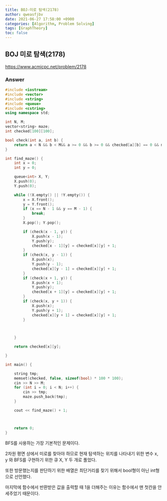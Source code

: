 ```yaml
---
title: BOJ-미로 탐색(2178)
author: qweasfjbv
date: 2021-06-27 17:58:00 +0900
categories: [Algorithm, Problem Solving]
tags: [GraphTheory]
toc: false
---
```


## BOJ 미로 탐색(2178)

<https://www.acmicpc.net/problem/2178>

### Answer

```cpp
#include <iostream>
#include <vector>
#include <string>
#include <queue>
#include <cstring>
using namespace std;

int N, M;
vector<string> maze;
int checked[100][100];

bool check(int a, int b) {
	return a < N && b < M&& a >= 0 && b >= 0 && checked[a][b] == 0 && maze[a][b]== '1';
}

int find_maze() {
	int x = 0;
	int y = 0;

	queue<int> X, Y;
	X.push(0);
	Y.push(0);

	while (!X.empty() || !Y.empty()) {
		x = X.front();
		y = Y.front();
		if (x == N - 1 && y == M - 1) {
			break;
		}
		X.pop(); Y.pop();

		if (check(x - 1, y)) {
			X.push(x - 1);
			Y.push(y);
			checked[x - 1][y] = checked[x][y] + 1;
		}
		if (check(x, y - 1)) {
			X.push(x);
			Y.push(y - 1);
			checked[x][y - 1] = checked[x][y] + 1;
		}
		if (check(x + 1, y)) {
			X.push(x + 1);
			Y.push(y);
			checked[x + 1][y] = checked[x][y] + 1;
		}
		if (check(x, y + 1)) {
			X.push(x);
			Y.push(y + 1);
			checked[x][y + 1] = checked[x][y] + 1;
		}

		

	}

	return checked[x][y];

}

int main() {

	string tmp;
	memset(checked, false, sizeof(bool) * 100 * 100);
	cin >> N >> M;
	for (int i = 0; i < N; i++) {
		cin >> tmp;
		maze.push_back(tmp);
	}

	cout << find_maze() + 1;



	return 0;
}
```

BFS를 사용하는 가장 기본적인 문제이다.

2차원 평면 상에서 미로를 찾아야 하므로 현재 탐색하는 위치를 나타내기 위한 변수 x, y 와 BFS를 구현하기 위한 큐 X, Y 두 개로 풀었다.

또한 방문했는지를 판단하기 위한 배열은 최단거리를 찾기 위해서 bool형이 아닌 int형으로 선언했다.

마지막에 함수에서 반환받은 값을 출력할 때 1을 더해주는 이유는 함수에서 맨 첫칸을 안세주었기 때문이다.